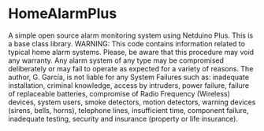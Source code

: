 HomeAlarmPlus
=============

A simple open source alarm monitoring system using Netduino Plus.  This is a base class library.
  WARNING: This code contains information related to typical home alarm systems.  Please, be aware that
  this procedure may void any warranty.
  Any alarm system of any type may be compromised deliberately or may fail to
  operate as expected for a variety of reasons.
  The author, G. García, is not liable for any System Failures such as: inadequate installation, 
  criminal knowledge, access by intruders, power failure, failure of replaceable batteries,
  compromise of Radio Frequency (Wireless) devices, system users, smoke detectors, motion
  detectors, warning devices (sirens, bells, horns), telephone lines, insufficient time, component
  failure, inadequate testing, security and insurance (property or life insurance).